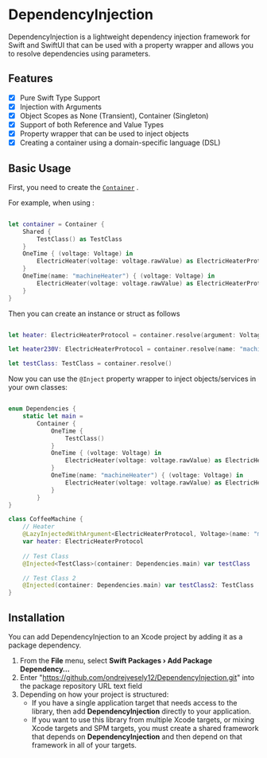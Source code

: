 # DependencyInjection


 DependencyInjection is a lightweight dependency injection framework for Swift and SwiftUI that can be used with a property wrapper and allows you to resolve dependencies using parameters.

## Features

- [x] Pure Swift Type Support
- [x] Injection with Arguments
- [x] Object Scopes as None (Transient), Container (Singleton)
- [x] Support of both Reference and Value Types
- [x] Property wrapper that can be used to inject objects
- [x] Creating a container using a domain-specific language (DSL)

## Basic Usage

First, you need to create the [`Container`](Sources/DependencyInjection/Container/DependencyContainer.swift) .

For example, when using :
```swift

let container = Container {
    Shared {
        TestClass() as TestClass
    }
    OneTime { (voltage: Voltage) in
        ElectricHeater(voltage: voltage.rawValue) as ElectricHeaterProtocol
    }
    OneTime(name: "machineHeater") { (voltage: Voltage) in
        ElectricHeater(voltage: voltage.rawValue) as ElectricHeaterProtocol
    }
}

```


Then you can create an instance or struct as follows
```swift

let heater: ElectricHeaterProtocol = container.resolve(argument: Voltage.v230)

let heater230V: ElectricHeaterProtocol = container.resolve(name: "machineHeater230V")

let testClass: TestClass = container.resolve()

```

Now you can use the `@Inject` property wrapper to inject objects/services in your own classes:

```swift

enum Dependencies {
    static let main =
        Container {
            OneTime {
                TestClass()
            }
            OneTime { (voltage: Voltage) in
                ElectricHeater(voltage: voltage.rawValue) as ElectricHeaterProtocol
            }
            OneTime(name: "machineHeater") { (voltage: Voltage) in
                ElectricHeater(voltage: voltage.rawValue) as ElectricHeaterProtocol
            }
        }
}

class CoffeeMachine {
    // Heater
    @LazyInjectedWithArgument<ElectricHeaterProtocol, Voltage>(name: "machineHeater", argument: .v230, container: Dependencies.main)
    var heater: ElectricHeaterProtocol
    
    // Test Class
    @Injected<TestClass>(container: Dependencies.main) var testClass

    // Test Class 2
    @Injected(container: Dependencies.main) var testClass2: TestClass
}


```

## Installation

You can add DependencyInjection
 to an Xcode project by adding it as a package dependency.

  1. From the **File** menu, select **Swift Packages › Add Package Dependency…**
  2. Enter "https://github.com/ondrejvesely12/DependencyInjection.git" into the package repository URL text field
  3. Depending on how your project is structured:
      - If you have a single application target that needs access to the library, then add **DependencyInjection** directly to your application.
      - If you want to use this library from multiple Xcode targets, or mixing Xcode targets and SPM targets, you must create a shared framework that depends on **DependencyInjection** and then depend on that framework in all of your targets.
